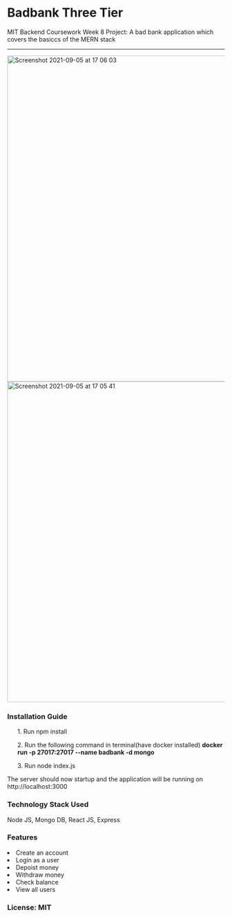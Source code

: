 <h1>Badbank Three Tier</h1>
MIT Backend Coursework Week 8 Project: A bad bank application which covers the basiccs of the MERN stack<br>
 <hr>
<img width="753" alt="Screenshot 2021-09-05 at 17 06 03" src="https://user-images.githubusercontent.com/83819599/132125297-bc18f2d9-7f3a-46f8-a0bf-4bd56f9449af.png">

<img width="741" alt="Screenshot 2021-09-05 at 17 05 41" src="https://user-images.githubusercontent.com/83819599/132125280-6290de15-d254-4757-b8f3-3a57c07f457a.png">

<h3>Installation Guide</h3>
<ul>1. Run npm install </ul>
<ul>2. Run the following command in terminal(have docker installed)
<b>docker run -p 27017:27017 --name badbank -d mongo</b></ul>
<ul>3. Run node index.js</ul>

The server should now startup and the application will be running on http://localhost:3000

<h3>Technology Stack Used</h3>
Node JS, Mongo DB, React JS, Express 

<h3>Features</h3>
<li>Create an account</li>
<li>Login as a user</li>
<li>Depoist money</li>
<li>Withdraw money</li>
<li>Check balance</li>
<li>View all users</li>

<h3>License: MIT</h3>
